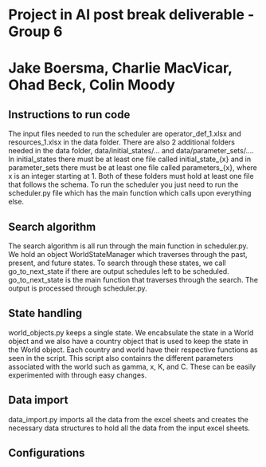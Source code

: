 # Project in AI post break deliverable - Group 6
<h1>Jake Boersma, Charlie MacVicar, Ohad Beck, Colin Moody</h1>
<h2>Instructions to run code</h2>
  The input files needed to run the scheduler are operator_def_1.xlsx and resources_1.xlsx in the data folder. There are also 2 additional folders needed in the data folder, data/initial_states/... and data/parameter_sets/.... In initial_states there must be at least one file called initial_state_{x} and in parameter_sets there must be at least one file called parameters_{x}, where x is an integer starting at 1. Both of these folders must hold at least one file that follows the schema. To run the scheduler you just need to run the scheduler.py file which has the main function which calls upon everything else.
<h2>Search algorithm </h2>
  The search algorithm is all run through the main function in scheduler.py. We hold an object WorldStateManager which traverses through the past, present, and future states. To search through these states, we call go_to_next_state if there are output schedules left to be scheduled. go_to_next_state is the main function that traverses through the search. The output is processed through scheduler.py.
<h2>State handling</h2>
  world_objects.py keeps a single state. We encabsulate the state in a World object and we also have a country object that is used to keep the state in the World object. Each country and world have their respective functions as seen in the script. This script also containrs the different parameters associated with the world such as gamma, x, K, and C. These can be easily experimented with through easy changes.
<h2>Data import</h2>
  data_import.py imports all the data from the excel sheets and creates the necessary data structures to hold all the data from the input excel sheets.
<h2>Configurations</h2>
